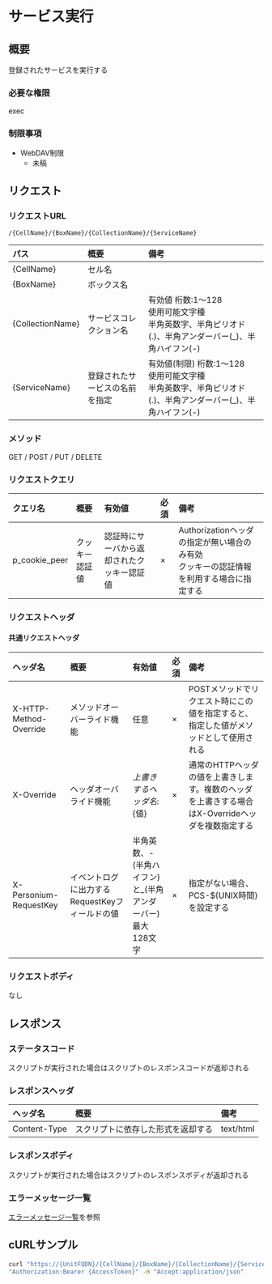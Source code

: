 # サービス実行
## 概要
登録されたサービスを実行する
### 必要な権限
exec
### 制限事項
* WebDAV制限
	* 未稿


## リクエスト
### リクエストURL
```
/{CellName}/{BoxName}/{CollectionName}/{ServiceName}
```
|パス|概要|備考|
|:--|:--|:--|
|{CellName}|セル名||
|{BoxName}|ボックス名||
|{CollectionName}|サービスコレクション名|有効値 桁数:1&#65374;128<br>使用可能文字種<br>半角英数字、半角ピリオド(.)、半角アンダーバー(_)、半角ハイフン(-)|
|{ServiceName}|登録されたサービスの名前を指定|有効値(制限) 桁数:1&#65374;128<br>使用可能文字種<br>半角英数字、半角ピリオド(.)、半角アンダーバー(_)、半角ハイフン(-)|
### メソッド
GET / POST / PUT / DELETE
### リクエストクエリ
|クエリ名|概要|有効値|必須|備考|
|:--|:--|:--|:--|:--|
|p_cookie_peer|クッキー認証値|認証時にサーバから返却されたクッキー認証値|×|Authorizationヘッダの指定が無い場合のみ有効<br>クッキーの認証情報を利用する場合に指定する|
### リクエストヘッダ
#### 共通リクエストヘッダ
|ヘッダ名|概要|有効値|必須|備考|
|:--|:--|:--|:--|:--|
|X-HTTP-Method-Override|メソッドオーバーライド機能|任意|×|POSTメソッドでリクエスト時にこの値を指定すると、指定した値がメソッドとして使用される|
|X-Override|ヘッダオーバライド機能|${上書きするヘッダ名}:${値}|×|通常のHTTPヘッダの値を上書きします。複数のヘッダを上書きする場合はX-Overrideヘッダを複数指定する|
|X-Personium-RequestKey|イベントログに出力するRequestKeyフィールドの値|半角英数、-(半角ハイフン)と_(半角アンダーバー)<br>最大128文字|×|指定がない場合、PCS-${UNIX時間}を設定する|
### リクエストボディ
なし


## レスポンス
### ステータスコード
スクリプトが実行された場合はスクリプトのレスポンスコードが返却される
### レスポンスヘッダ
|ヘッダ名|概要|備考|
|:--|:--|:--|
|Content-Type|スクリプトに依存した形式を返却する|text/html|
### レスポンスボディ
スクリプトが実行された場合はスクリプトのレスポンスボディが返却される
### エラーメッセージ一覧
[エラーメッセージ一覧](004_Error_Messages.md)を参照


## cURLサンプル

```sh
curl "https://{UnitFQDN}/{CellName}/{BoxName}/{CollectionName}/{ServiceName}" -X GET -i -H \
"Authorization:Bearer {AccessToken}" -H "Accept:application/json"
```

